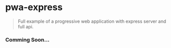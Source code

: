 # pwa-express

> Full example of a progressive web application with express server and full api.

### Comming Soon...
